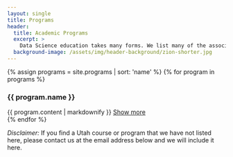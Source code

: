 ```yaml
---
layout: single
title: Programs
header:
  title: Academic Programs
  excerpt: >
    Data Science education takes many forms. We list many of the associated programs at the Univesity of Utah.  Find also the list maintained [on the data science hub page](https://utah-data-science-hub.github.io/education_degrees.html)
  background-image: /assets/img/header-background/zion-shorter.jpg
---
```


{% assign programs = site.programs | sort: 'name' %}
{% for program in programs %}
<div class="row justify-content-center pb-4">
  <div class="col-lg-12">
    <h3>{{ program.name }}</h3>
    {{ program.content | markdownify }}
    <a href="{{ program.link }}" target="_blank" rel="noopener noreferrer">Show more</a>
  </div>
</div>
{% endfor %}

<div class="pt-4 border-top text-center">
  <div class="row justify-content-center">
    <div class="col-lg-9">
      <p><I>Disclaimer:</I> If you find a Utah course or program that we have
      not listed here, please contact us at the email address below and we will include it here.</p>
    </div>
  </div>
</div>
